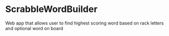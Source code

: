 # ScrabbleWordBuilder
Web app that allows user to find highest scoring word based on rack letters and optional word on board
